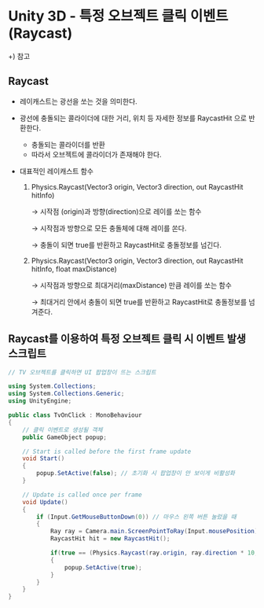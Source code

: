 # Unity 3D - 특정 오브젝트 클릭 이벤트 (Raycast)

+) 참고

## Raycast

- 레이캐스트는 광선을 쏘는 것을 의미한다.
- 광선에 충돌되는 콜라이더에 대한 거리, 위치 등 자세한 정보를 RaycastHit 으로 반환한다.
    - 충돌되는 콜라이더를 반환
    - 따라서 오브젝트에 콜라이더가 존재해야 한다.
    
- 대표적인 레이캐스트 함수
    1. Physics.Raycast(Vector3 origin, Vector3 direction, out RaycastHit hitInfo)
        
        → 시작점 (origin)과 방향(direction)으로 레이를 쏘는 함수
        
        → 시작점과 방향으로 모든 충돌체에 대해 레이를 쏜다.
        
        → 충돌이 되면 true를 반환하고 RaycastHit로 충돌정보를 넘긴다.
        
    2. Physics.Raycast(Vector3 origin, Vector3 direction, out RaycastHit hitInfo, float maxDistance)
        
        → 시작점과 방향으로 최대거리(maxDistance) 만큼 레이를 쏘는 함수
        
        → 최대거리 안에서 충돌이 되면 true를 반환하고 RaycastHit로 충돌정보를 넘겨준다.
        

## Raycast를 이용하여 특정 오브젝트 클릭 시 이벤트 발생 스크립트

```csharp
// TV 오브젝트를 클릭하면 UI 팝업창이 뜨는 스크립트

using System.Collections;
using System.Collections.Generic;
using UnityEngine;

public class TvOnClick : MonoBehaviour
{
    // 클릭 이벤트로 생성될 객체
    public GameObject popup;

    // Start is called before the first frame update
    void Start()
    {
        popup.SetActive(false); // 초기화 시 팝업창이 안 보이게 비활성화
    }

    // Update is called once per frame
    void Update()
    {
        if (Input.GetMouseButtonDown(0)) // 마우스 왼쪽 버튼 눌렀을 때
        {
            Ray ray = Camera.main.ScreenPointToRay(Input.mousePosition);
            RaycastHit hit = new RaycastHit();

            if(true == (Physics.Raycast(ray.origin, ray.direction * 10, out hit)))
            {
                popup.SetActive(true);
            }
        }
    }
}
```
